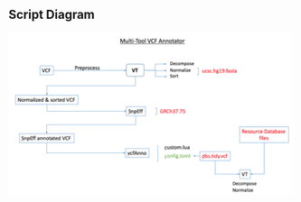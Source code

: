 ## Script Diagram


<a href="images/script_diagram.png" target="_blank"> <img width="1200" border="0" align="center" src="images/script_diagram.png"/> </a>



